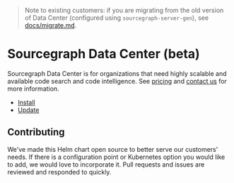 > Note to existing customers: if you are migrating from the old version of Data Center (configured
> using `sourcegraph-server-gen`), see [docs/migrate.md](docs/migrate.md).

# Sourcegraph Data Center (beta)

Sourcegraph Data Center is for organizations that need highly scalable and available code search and
code intelligence. See [pricing](https://about.sourcegraph.com/pricing/)
and [contact us](https://about.sourcegraph.com/contact/sales) for more information.

* [Install](docs/install.md)
* [Update](docs/update.md)


## Contributing

We've made this Helm chart open source to better serve our customers' needs. If there is a
configuration point or Kubernetes option you would like to add, we would love to incorporate
it. Pull requests and issues are reviewed and responded to quickly.
